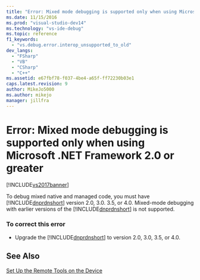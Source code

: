```yaml
---
title: "Error: Mixed mode debugging is supported only when using Microsoft .NET Framework 2.0 or greater | Microsoft Docs"
ms.date: 11/15/2016
ms.prod: "visual-studio-dev14"
ms.technology: "vs-ide-debug"
ms.topic: reference
f1_keywords: 
  - "vs.debug.error.interop_unsupported_to_old"
dev_langs: 
  - "FSharp"
  - "VB"
  - "CSharp"
  - "C++"
ms.assetid: e67fbf78-f037-4be4-a65f-ff72230b03e1
caps.latest.revision: 9
author: MikeJo5000
ms.author: mikejo
manager: jillfra
---
```

# Error: Mixed mode debugging is supported only when using Microsoft .NET Framework 2.0 or greater
[!INCLUDE[vs2017banner](../includes/vs2017banner.md)]

To debug mixed native and managed code, you must have [!INCLUDE[dnprdnshort](../includes/dnprdnshort-md.md)] version 2.0, 3.0. 3.5, or 4.0. Mixed-mode debugging with earlier versions of the [!INCLUDE[dnprdnshort](../includes/dnprdnshort-md.md)] is not supported.  
  
### To correct this error  
  
-   Upgrade the [!INCLUDE[dnprdnshort](../includes/dnprdnshort-md.md)] to version 2.0, 3.0, 3.5, or 4.0.  
  
## See Also  
 [Set Up the Remote Tools on the Device](http://msdn.microsoft.com/library/90f45630-0d26-4698-8c1f-63f85a12db9c)
